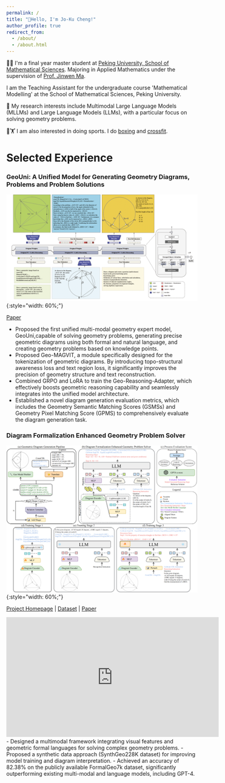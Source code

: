 ```yaml
---
permalink: /
title: "🌈Hello, I'm Jo-Ku Cheng!"
author_profile: true
redirect_from: 
  - /about/
  - /about.html
---
```


🧑‍🎓 I'm a final year master student at [Peking University, School of Mathematical Sciences](http://english.math.pku.edu.cn). Majoring in Applied Mathematics under the supervision of [Prof. Jinwen Ma](https://www.math.pku.edu.cn/teachers/jwma/homepage/).

I am the Teaching Assistant for the undergraduate course 'Mathematical Modelling' at the School of Mathematical Sciences, Peking University.

🧐 My research interests include Multimodal Large Language Models (MLLMs) and Large Language Models (LLMs), with a particular focus on solving geometry problems.

🥊🏋️ I am also interested in doing sports.  I do <a href="/images/boxing.png">boxing</a> and <a href="/images/weight.png">crossfit</a>.


# Selected Experience
### **GeoUni: A Unified Model for Generating Geometry Diagrams, Problems and Problem Solutions** 
![overview](/images/overviewgeoouni.png){:style="width: 60%;"}

[Paper](http://arxiv.org/abs/2504.10146) 
- Proposed the first unified multi-modal geometry expert model, GeoUni,capable of solving geometry problems, generating precise geometric diagrams using both formal and natural language, and creating geometry problems based
on knowledge points. 
- Proposed Geo-MAGVIT, a module specifically designed for the tokenization of geometric diagrams. By introducing topo-structural awareness loss and text region loss, it significantly improves the precision of geometry structure and text reconstruction.
- Combined GRPO and LoRA to train the Geo-Reasoning-Adapter, which effectively boosts geometric reasoning capability and seamlessly integrates into the unified model architecture.
- Established a novel diagram generation evaluation metrics, which includes the Geometry Semantic Matching Scores (GSMSs) and Geometry Pixel Matching Score (GPMS) to comprehensively evaluate the diagram generation task.

### **Diagram Formalization Enhanced Geometry Problem Solver**  
![pipeline](/images/pipeline.png){:style="width: 60%;"}

[Project Homepage](https://github.com/zezeze97/DFE-GPS) | [Dataset](https://huggingface.co/datasets/JO-KU/SynthGeo228K) | [Paper](https://arxiv.org/pdf/2409.04214) 
<iframe width="560" height="315" src="https://www.youtube.com/embed/kI6_DDXweWE?si=q6kwaekFNJjUinyD" frameborder="0" allow="accelerometer; autoplay; clipboard-write; encrypted-media; gyroscope; picture-in-picture" allowfullscreen></iframe>
- Designed a multimodal framework integrating visual features and geometric formal languages for solving complex geometry problems.  
- Proposed a synthetic data approach (SynthGeo228K dataset) for improving model training and diagram interpretation.  
- Achieved an accuracy of 82.38% on the publicly available FormalGeo7k dataset, significantly outperforming existing multi-modal and language models, including GPT-4.